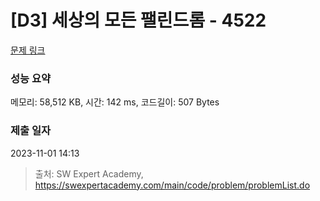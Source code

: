 # [D3] 세상의 모든 팰린드롬 - 4522 

[문제 링크](https://swexpertacademy.com/main/code/problem/problemDetail.do?contestProbId=AWO6Oao6N4QDFAWw) 

### 성능 요약

메모리: 58,512 KB, 시간: 142 ms, 코드길이: 507 Bytes

### 제출 일자

2023-11-01 14:13



> 출처: SW Expert Academy, https://swexpertacademy.com/main/code/problem/problemList.do